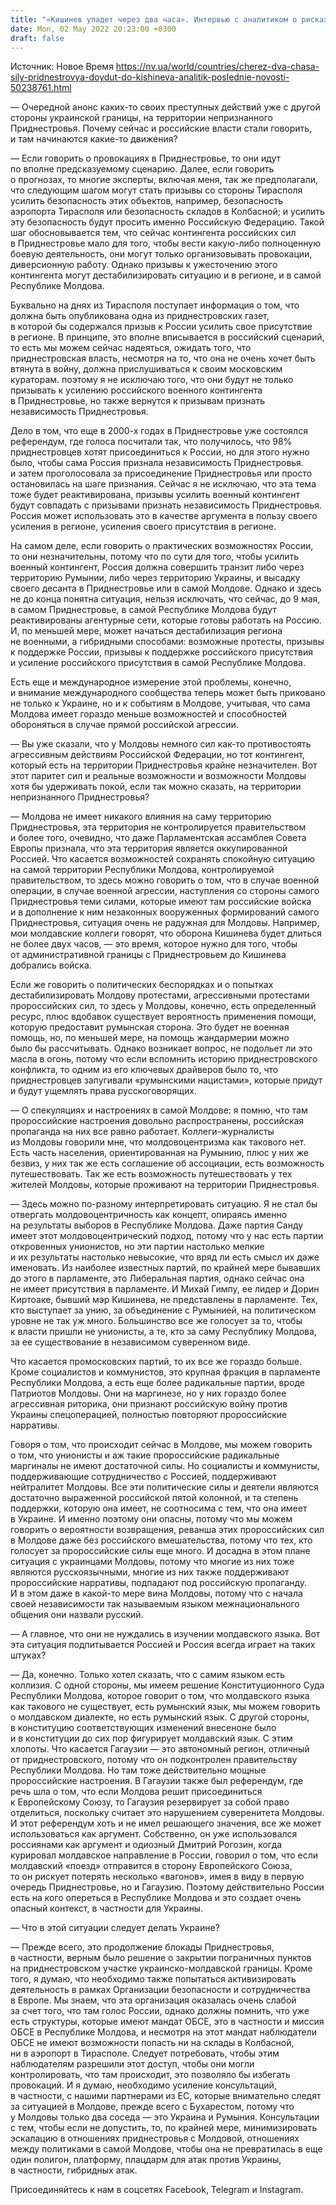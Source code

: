 ```yaml
---
title: "«Кишинев упадет через два часа». Интервью с аналитиком о рисках, исходящих от непризнанного Приднестровья для Молдовы и Украины"
date: Mon, 02 May 2022 20:23:00 +0300
draft: false
---
```

Источник: Новое Время https://nv.ua/world/countries/cherez-dva-chasa-sily-pridnestrovya-doydut-do-kishineva-analitik-poslednie-novosti-50238761.html


— Очередной анонс каких-то своих преступных действий уже с другой стороны украинской границы, на территории непризнанного Приднестровья. Почему сейчас и российские власти стали говорить, и там начинаются какие-то движения?

— Если говорить о провокациях в Приднестровье, то они идут по вполне предсказуемому сценарию. Далее, если говорить о прогнозах, то многие эксперты, включая меня, так же предполагали, что следующим шагом могут стать призывы со стороны Тирасполя усилить безопасность этих объектов, например, безопасность аэропорта Тирасполя или безопасность складов в Колбасной; и усилить эту безопасность будут просить именно Российскую Федерацию. Такой шаг обосновывается тем, что сейчас контингента российских сил в Приднестровье мало для того, чтобы вести какую-либо полноценную боевую деятельность, они могут только организовывать провокации, диверсионную работу. Однако призывы к ужесточению этого контингента могут дестабилизировать ситуацию и в регионе, и в самой Республике Молдова.

Буквально на днях из Тирасполя поступает информация о том, что должна быть опубликована одна из приднестровских газет, в которой бы содержался призыв к России усилить свое присутствие в регионе. В принципе, это вполне вписывается в российский сценарий, то есть мы можем сейчас надеяться, ожидать того, что приднестровская власть, несмотря на то, что она не очень хочет быть втянута в войну, должна прислушиваться к своим московским кураторам. поэтому я не исключаю того, что они будут не только призывать к усилению российского военного контингента в Приднестровье, но также вернутся к призывам признать независимость Приднестровья.

Дело в том, что еще в 2000-х годах в Приднестровье уже состоялся референдум, где голоса посчитали так, что получилось, что 98% приднестровцев хотят присоединиться к России, но для этого нужно было, чтобы сама Россия признала независимость Приднестровья. и затем проголосовала за присоединение Приднестровья или просто остановилась на шаге признания. Сейчас я не исключаю, что эта тема тоже будет реактивирована, призывы усилить военный контингент будут совпадать с призывами признать независимость Приднестровья. Россия может использовать это в качестве аргумента в пользу своего усиления в регионе, усиления своего присутствия в регионе.

На самом деле, если говорить о практических возможностях России, то они незначительны, потому что по сути для того, чтобы усилить военный контингент, Россия должна совершить транзит либо через территорию Румынии, либо через территорию Украины, и высадку своего десанта в Приднестровье или в самой Молдове. Однако и здесь не до конца понятна ситуация, нельзя исключать, что сейчас, до 9 мая, в самом Приднестровье, в самой Республике Молдова будут реактивированы агентурные сети, которые готовы работать на Россию. И, по меньшей мере, может начаться дестабилизация региона не военными, а гибридными способами: возможные протесты, призывы к поддержке России, призывы к поддержке российского присутствия и усиление российского присутствия в самой Республике Молдова.

Есть еще и международное измерение этой проблемы, конечно, и внимание международного сообщества теперь может быть приковано не только к Украине, но и к событиям в Молдове, учитывая, что сама Молдова имеет гораздо меньше возможностей и способностей обороняться в случае прямой российской агрессии.

— Вы уже сказали, что у Молдовы немного сил как-то противостоять агрессивным действиям Российской Федерации, но тот контингент, который есть на территории Приднестровья крайне незначителен. Вот этот паритет сил и реальные возможности и возможности Молдовы хотя бы удерживать покой, если так можно сказать, на территории непризнанного Приднестровья?

— Молдова не имеет никакого влияния на саму территорию Приднестровья, эта территория не контролируется правительством и более того, очевидно, что даже Парламентская ассамблея Совета Европы признала, что эта территория является оккупированной Россией. Что касается возможностей сохранять спокойную ситуацию на самой территории Республики Молдова, контролируемой правительством, то здесь можно говорить о том, что в случае военной операции, в случае военной агрессии, наступления со стороны самого Приднестровья теми силами, которые имеют там российские войска и в дополнение к ним незаконных вооруженных формирований самого Приднестровья, ситуация очень не радужная для Молдовы. Например, мои молдавские коллеги говорят, что оборона Кишинева будет длиться не более двух часов, — это время, которое нужно для того, чтобы от административной границы с Приднестровьем до Кишинева добрались войска.

Если же говорить о политических беспорядках и о попытках дестабилизировать Молдову протестами, агрессивными протестами пророссийских сил, то здесь у Молдовы, конечно, есть определенный ресурс, плюс вдобавок существует вероятность применения помощи, которую предоставит румынская сторона. Это будет не военная помощь, но, по меньшей мере, на помощь жандармерии можно было бы рассчитывать. Однако возникает вопрос, не подольет ли это масла в огонь, потому что если вспомнить историю приднестровского конфликта, то одним из его ключевых драйверов было то, что приднестровцев запугивали «румынскими нацистами», которые придут и будут ущемлять права русскоговорящих.

— О спекуляциях и настроениях в самой Молдове: я помню, что там пророссийские настроения довольно распространены, российская пропаганда на них все равно работает. Коллеги-журналисты из Молдовы говорили мне, что молдовоцентризма как такового нет. Есть часть населения, ориентированная на Румынию, плюс у них же безвиз, у них так же есть соглашение об ассоциации, есть возможность путешествовать. Так же есть возможность путешествовать у тех жителей Молдовы, которые проживают на территории Приднестровья.

— Здесь можно по-разному интерпретировать ситуацию. Я не стал бы отвергать молдовоцентричность как концепт, опираясь именно на результаты выборов в Республике Молдова. Даже партия Санду имеет этот молдовоцентрический подход, потому что у нас есть партии откровенных унионистов, но эти партии настолько мелкие и их результаты настолько невысокие, что вряд ли есть смысл их даже именовать. Из наиболее известных партий, по крайней мере бывавших до этого в парламенте, это Либеральная партия, однако сейчас она не имеет присутствия в парламенте. И Михай Гимпу, ее лидер и Дорин Киртоаке, бывший мэр Кишинева, не представлены в парламенте. Тех, кто выступает за унию, за объединение с Румынией, на политическом уровне не так уж много. Большинство все же голосует за то, чтобы к власти пришли не унионисты, а те, кто за саму Республику Молдова, за ее существование в независимом суверенном виде.

Что касается промосковских партий, то их все же гораздо больше. Кроме социалистов и коммунистов, это крупная фракция в парламенте Республики Молдова, а есть еще более радикальные партии, вроде Патриотов Молдовы. Они на маргинезе, но у них гораздо более агрессивная риторика, они признают российскую войну против Украины спецоперацией, полностью повторяют пророссийские нарративы.

Говоря о том, что происходит сейчас в Молдове, мы можем говорить о том, что унионисты и аж такие пророссийские радикальные маргиналы не имеют достаточной силы. Но социалисты и коммунисты, поддерживающие сотрудничество с Россией, поддерживают нейтралитет Молдовы. Все эти политические силы и деятели являются достаточно выраженной российской пятой колонной, и та степень поддержки, которую она имеет, не соотносима с тем, что она имеет в Украине. И именно поэтому они опасны, потому что мы можем говорить о вероятности возвращения, реванша этих пророссийских сил в Молдове даже без российского вмешательства, потому что тех, кто голосует за пророссийские силы еще много. И досадна в этом плане ситуация с украинцами Молдовы, потому что многие из них тоже являются русскоязычными, многие из них также поддерживают пророссийские нарративы, подпадают под российскую пропаганду. И в этом даже в какой-то мере вина Молдовы, потому что с начала своей независимости так называемым языком межнационального общения они назвали русский.

— А главное, что они не нуждались в изучении молдавского языка. Вот эта ситуация подпитывается Россией и Россия всегда играет на таких штуках?

— Да, конечно. Только хотел сказать, что с самим языком есть коллизия. С одной стороны, мы имеем решение Конституционного Суда Республики Молдова, которое говорит о том, что молдавского языка как такового не существует, есть румынский язык, мы можем говорить о молдавском диалекте, но есть румынский язык. С другой стороны, в конституцию соответствующих изменений внесеноне было и в конституции до сих пор фигурирует молдавский язык. С этим хлопоты. Что касается Гагаузии — это автономный регион, отличный от приднестровского, потому что он подконтролен правительству Республики Молдова. Но там тоже действительно мощные пророссийские настроения. В Гагаузии также был референдум, где речь шла о том, что если Молдова решит присоединиться к Европейскому Союзу, то Гагаузия резервирует за собой право отделиться, поскольку считает это нарушением суверенитета Молдовы. И этот референдум хоть и не имел решающего значения, все же может использоваться как аргумент. Собственно, он уже использовался россиянами как аргумент и одиозный Дмитрий Рогозин, когда курировал молдавское направление в России, говорил о том, что если молдавский «поезд» отправится в сторону Европейского Союза, то он рискует потерять несколько «вагонов», имея в виду в первую очередь Приднестровье, но и Гагаузию. Поэтому действительно России есть на кого опереться в Республике Молдова и это создает очень опасный контекст, в частности для Украины.

— Что в этой ситуации следует делать Украине?

— Прежде всего, это продолжение блокады Приднестровья, в частности, верным было решение о закрытии пограничных пунктов на приднестровском участке украинско-молдавской границы. Кроме того, я думаю, что необходимо также попытаться активизировать деятельность в рамках Организации безопасности и сотрудничества в Европе. Мы знаем, что эта организация оказалась очень слабой за счет того, что там голос России, однако должны помнить, что уже есть структуры, которые имеют мандат ОБСЕ, это в частности и миссия ОБСЕ в Республике Молдова, и несмотря на этот мандат наблюдатели ОБСЕ не имеют возможности попасть ни на склады в Колбасной, ни в аэропорт в Тирасполе. Следует потребовать, чтобы этим наблюдателям разрешили этот доступ, чтобы они могли контролировать, что там происходит, это позволяло бы избегать провокаций. И я думаю, необходимо усиление консультаций, в частности, с нашими партнерами из ЕС, которые внимательно следят за ситуацией в Молдове, прежде всего с Бухарестом, потому что у Молдовы только два соседа — это Украина и Румыния. Консультации с тем, чтобы если не допустить, то, по крайней мере, минимизировать эскалацию в отношениях приднестровья с Молдовой, отношениях между политиками в самой Молдове, чтобы она не превратилась в еще один полигон, платформу, плацдарм для атак против Украины, в частности, гибридных атак.

Присоединяйтесь к нам в соцсетях Facebook, Telegram и Instagram.
